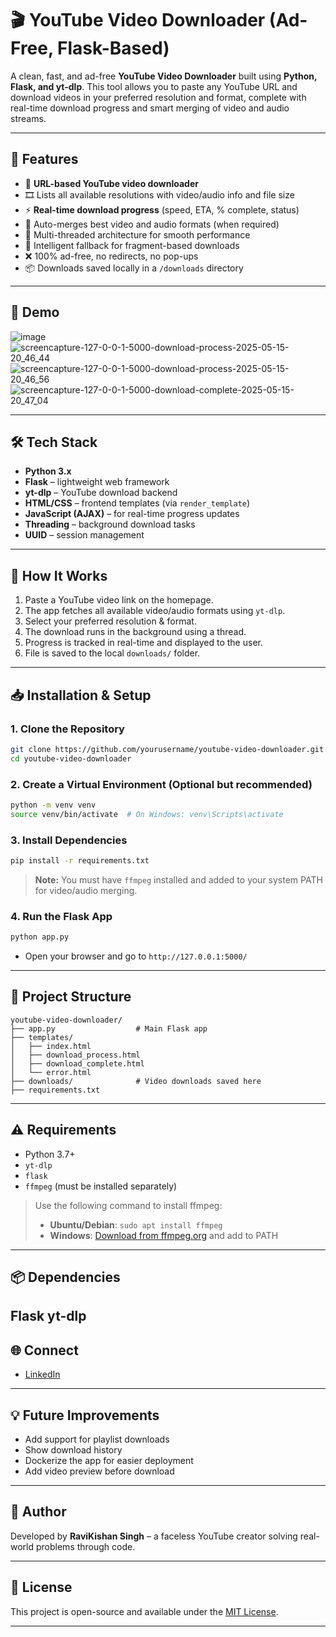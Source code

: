 # 🎬 YouTube Video Downloader (Ad-Free, Flask-Based)

A clean, fast, and ad-free **YouTube Video Downloader** built using **Python, Flask, and yt-dlp**. This tool allows you to paste any YouTube URL and download videos in your preferred resolution and format, complete with real-time download progress and smart merging of video and audio streams.

---

## 📌 Features

- 🔗 **URL-based YouTube video downloader**
- 🎞️ Lists all available resolutions with video/audio info and file size
- ⚡ **Real-time download progress** (speed, ETA, % complete, status)
- 📁 Auto-merges best video and audio formats (when required)
- 🧵 Multi-threaded architecture for smooth performance
- 🧠 Intelligent fallback for fragment-based downloads
- ❌ 100% ad-free, no redirects, no pop-ups
- 📦 Downloads saved locally in a `/downloads` directory

---

## 🚀 Demo
 
![image](https://github.com/user-attachments/assets/0c64d4d0-407d-461c-8d64-b4b7d949d834)
![screencapture-127-0-0-1-5000-download-process-2025-05-15-20_46_44](https://github.com/user-attachments/assets/96fb9776-de6f-47a8-bfb0-0de42d5a7c78)
![screencapture-127-0-0-1-5000-download-process-2025-05-15-20_46_56](https://github.com/user-attachments/assets/b8e4c00b-7e8b-4a18-b434-3c2aa663ef82)
![screencapture-127-0-0-1-5000-download-complete-2025-05-15-20_47_04](https://github.com/user-attachments/assets/fb095ac9-6370-4a78-9d04-3f010477a69f)


---

## 🛠️ Tech Stack

- **Python 3.x**
- **Flask** – lightweight web framework
- **yt-dlp** – YouTube download backend
- **HTML/CSS** – frontend templates (via `render_template`)
- **JavaScript (AJAX)** – for real-time progress updates
- **Threading** – background download tasks
- **UUID** – session management

---

## 🧪 How It Works

1. Paste a YouTube video link on the homepage.
2. The app fetches all available video/audio formats using `yt-dlp`.
3. Select your preferred resolution & format.
4. The download runs in the background using a thread.
5. Progress is tracked in real-time and displayed to the user.
6. File is saved to the local `downloads/` folder.

---

## 📥 Installation & Setup

### 1. Clone the Repository

```bash
git clone https://github.com/yourusername/youtube-video-downloader.git
cd youtube-video-downloader
````

### 2. Create a Virtual Environment (Optional but recommended)

```bash
python -m venv venv
source venv/bin/activate  # On Windows: venv\Scripts\activate
```

### 3. Install Dependencies

```bash
pip install -r requirements.txt
```

> **Note:** You must have `ffmpeg` installed and added to your system PATH for video/audio merging.

### 4. Run the Flask App

```bash
python app.py
```

* Open your browser and go to `http://127.0.0.1:5000/`

---

## 📂 Project Structure

```
youtube-video-downloader/
├── app.py                  # Main Flask app
├── templates/
│   ├── index.html
│   ├── download_process.html
│   ├── download_complete.html
│   └── error.html
├── downloads/              # Video downloads saved here
├── requirements.txt
```

---

## ⚠️ Requirements

* Python 3.7+
* `yt-dlp`
* `flask`
* `ffmpeg` (must be installed separately)

> Use the following command to install ffmpeg:
>
> * **Ubuntu/Debian**: `sudo apt install ffmpeg`
> * **Windows**: [Download from ffmpeg.org](https://ffmpeg.org/download.html) and add to PATH

---

## 📦 Dependencies

Flask
yt-dlp
---

## 🌐 Connect

* [LinkedIn](https://www.linkedin.com/in/ravikishan-s-48168033b/)

---

## 💡 Future Improvements

* Add support for playlist downloads
* Show download history
* Dockerize the app for easier deployment
* Add video preview before download

---

## 👤 Author

Developed by **RaviKishan Singh** – a faceless YouTube creator solving real-world problems through code.

---

## 📄 License

This project is open-source and available under the [MIT License](LICENSE).

---
